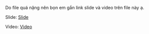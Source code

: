 Do file quá nặng nên bọn em gắn link slide và video trên file này ạ.

Slide: [Slide](https://docs.google.com/presentation/d/1DrbIFYhUQNqUfRf73gpgIzaGKQJGxbXGzRBGmcUgFHY/edit?usp=sharing)

Video: [Video](https://l.messenger.com/l.php?u=https%3A%2F%2Fhusteduvn-my.sharepoint.com%2F%3Av%3A%2Fg%2Fpersonal%2Fanh_nh233255_sis_hust_edu_vn%2FEUQid6LAv7tKgW6Nbcna6HQB79ym6q-6MfGLl7Y_-3ZxtA%3Fnav%3DeyJyZWZlcnJhbEluZm8iOnsicmVmZXJyYWxBcHAiOiJPbmVEcml2ZUZvckJ1c2luZXNzIiwicmVmZXJyYWxBcHBQbGF0Zm9ybSI6IldlYiIsInJlZmVycmFsTW9kZSI6InZpZXciLCJyZWZlcnJhbFZpZXciOiJNeUZpbGVzTGlua0NvcHkifX0%26e%3Dtqfy9M&h=AT3lBXvRCQ6WISpkXoU0qytnMgCGBTy9ZeGvVgOW7y2zybP6KBwtB5C-wmAWKJieCkpFbdxnpNsebV5sgkDHj7vqTWb9mcW9QSFZllYVbSD2W2RqXRIMj01GaB39AAsVnAO-2-d0dz6X7fexCdhhUA)
